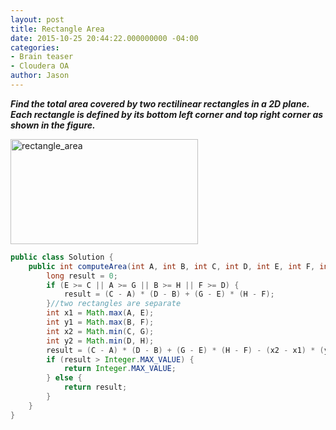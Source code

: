 ```yaml
---
layout: post
title: Rectangle Area
date: 2015-10-25 20:44:22.000000000 -04:00
categories:
- Brain teaser
- Cloudera OA
author: Jason
---
```

<p><strong><em>Find the total area covered by two rectilinear rectangles in a 2D plane. Each rectangle is defined by its bottom left corner and top right corner as shown in the figure.</em></strong><br />

<a href="http://yuancrackcode.com/wp-content/uploads/2015/10/rectangle_area.png"><img src="{{ site.baseurl }}/assets/rectangle_area-300x168.png" alt="rectangle_area" width="300" height="168" class="aligncenter size-medium wp-image-1014" /></a><br />

``` java
public class Solution {
    public int computeArea(int A, int B, int C, int D, int E, int F, int G, int H) {
        long result = 0;
        if (E >= C || A >= G || B >= H || F >= D) {
            result = (C - A) * (D - B) + (G - E) * (H - F);
        }//two rectangles are separate
        int x1 = Math.max(A, E);
        int y1 = Math.max(B, F);
        int x2 = Math.min(C, G);
        int y2 = Math.min(D, H);
        result = (C - A) * (D - B) + (G - E) * (H - F) - (x2 - x1) * (y2 - y1);//minus overlapped 
        if (result > Integer.MAX_VALUE) {
            return Integer.MAX_VALUE;
        } else {
            return result;
        }
    }
}
```
